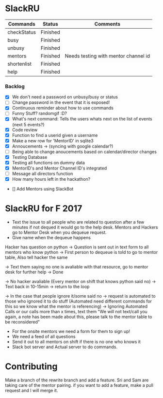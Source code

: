 # SlackRU


|Commands|Status|Comments|
|--------|:----:|:------:|
|checkStatus|Finished||
|busy|Finished||
|unbusy|Finished||
|mentors|Finished|Needs testing with mentor channel id|
|shortenlist|Finished||
|help|Finished||

### Backlog
- [X] We don't need a password on unbusy/busy or status
- [ ] Change password in the event that it is exposed!
- [X] Continuous reminder about how to use commands
- [ ] Funny Stuff? randomgif :D?
- [X] What's next command: Tells the users whats next on the list of events (next 5 events?)
- [X] Code review
- [X] Function to find a userid given a username
- [X] Make a new row for 'MentorID' in sqlite3
- [X] Annoucements -> (syncing with google calendar?)
- [ ] Being able to change anoucements based on calendar/director changes
- [X] Testing Database
- [X] Testing all functions on dummy data
- [X] MentorID's and Mentor Channel ID's integrated
- [ ] Message all directors function
- [X] How many hours left in the hackathon?
- [] Add Mentors using SlackBot

# SlackRU for F 2017
- Text the issue to all people who are related to question after a few minutes if not dequed it would go to the help desk. Mentors and Hackers go to Mentor Desk when you dequeue request.
- Give name when the dequeue happens

Hacker has question on python -> Question is sent out in text form to all mentors who know python -> First person to dequeue is told to go to mentor table, Also tell hacker the same

-> Text them saying no one is avaliable with that resource, go to mentor desk for further help -> Done
                                                   
-> No hacker avaliable (Every mentor on shift that knows python said no) -> Text back in 10-15min -> return to the loop
                                                   
 -> In the case that people ignore it/some said no -> request is automated to those who ignored it to do stuff (Automated need different commands for this so we know what the mentor is referencing) -> Ignoring Automated Calls                                               or our calls more than x times, text them "We will not text/call you again, a note has been made about this, please talk to the mentor table to be reconsidered"

- For the onsite mentors we need a form for them to sign up!
- We need a feed of all questions
- Send it out to all mentors on shift if there is no one who knows it
- Slack bot server and Actual server to do commands.

# Contributing
Make a branch of the rewrite branch and add a feature. Sri and Sam are taking care of the mentor pairing. if you want to add a feature, make a pull request and I will merge it.
